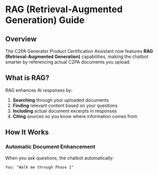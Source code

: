# RAG (Retrieval-Augmented Generation) Guide

## Overview

The C2PA Generator Product Certification Assistant now features **RAG (Retrieval-Augmented Generation)** capabilities, making the chatbot smarter by referencing actual C2PA documents you upload.

## What is RAG?

RAG enhances AI responses by:
1. **Searching** through your uploaded documents
2. **Finding** relevant content based on your questions
3. **Including** actual document excerpts in responses
4. **Citing** sources so you know where information comes from

## How It Works

### Automatic Document Enhancement

When you ask questions, the chatbot automatically:

```
You: "Walk me through Phase 1"